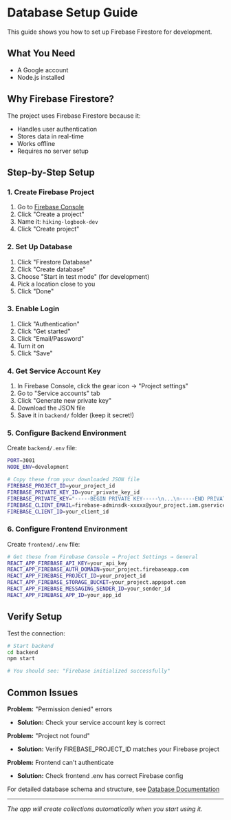# Database Setup Guide

This guide shows you how to set up Firebase Firestore for development.

## What You Need

- A Google account
- Node.js installed


## Why Firebase Firestore?

The project uses Firebase Firestore because it:
- Handles user authentication
- Stores data in real-time
- Works offline
- Requires no server setup

## Step-by-Step Setup

### 1. Create Firebase Project

1. Go to [Firebase Console](https://console.firebase.google.com/)
2. Click "Create a project"
3. Name it: `hiking-logbook-dev`
4. Click "Create project"

### 2. Set Up Database

1. Click "Firestore Database"
2. Click "Create database"
3. Choose "Start in test mode" (for development)
4. Pick a location close to you
5. Click "Done"

### 3. Enable Login

1. Click "Authentication"
2. Click "Get started"
3. Click "Email/Password"
4. Turn it on
5. Click "Save"

### 4. Get Service Account Key

1. In Firebase Console, click the gear icon → "Project settings"
2. Go to "Service accounts" tab
3. Click "Generate new private key"
4. Download the JSON file
5. Save it in `backend/` folder (keep it secret!)

### 5. Configure Backend Environment

Create `backend/.env` file:

```bash
PORT=3001
NODE_ENV=development

# Copy these from your downloaded JSON file
FIREBASE_PROJECT_ID=your_project_id
FIREBASE_PRIVATE_KEY_ID=your_private_key_id
FIREBASE_PRIVATE_KEY="-----BEGIN PRIVATE KEY-----\n...\n-----END PRIVATE KEY-----"
FIREBASE_CLIENT_EMAIL=firebase-adminsdk-xxxxx@your_project.iam.gserviceaccount.com
FIREBASE_CLIENT_ID=your_client_id
```

### 6. Configure Frontend Environment

Create `frontend/.env` file:

```bash
# Get these from Firebase Console → Project Settings → General
REACT_APP_FIREBASE_API_KEY=your_api_key
REACT_APP_FIREBASE_AUTH_DOMAIN=your_project.firebaseapp.com
REACT_APP_FIREBASE_PROJECT_ID=your_project_id
REACT_APP_FIREBASE_STORAGE_BUCKET=your_project.appspot.com
REACT_APP_FIREBASE_MESSAGING_SENDER_ID=your_sender_id
REACT_APP_FIREBASE_APP_ID=your_app_id
```

## Verify Setup

Test the connection:

```bash
# Start backend
cd backend
npm start

# You should see: "Firebase initialized successfully"
```

## Common Issues

**Problem:** "Permission denied" errors
- **Solution:** Check your service account key is correct

**Problem:** "Project not found"
- **Solution:** Verify FIREBASE_PROJECT_ID matches your Firebase project

**Problem:** Frontend can't authenticate
- **Solution:** Check frontend .env has correct Firebase config


For detailed database schema and structure, see  [Database Documentation](product/architecture/database_documentation.md)  

---

_The app will create collections automatically when you start using it._
